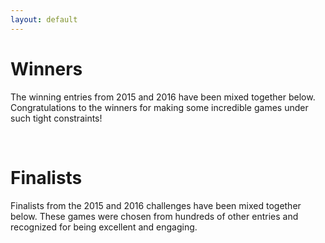 ```yaml
---
layout: default
---
```


# Winners
The winning entries from 2015 and 2016 have been mixed together below. Congratulations to the winners for making some incredible games under such tight constraints!


<div id="random_winners"></div>
<br>

# Finalists 
Finalists from the 2015 and 2016 challenges have been mixed together below. These games were chosen from hundreds of other entries and recognized for being excellent and engaging.


<div id="random_finalists"></div>

